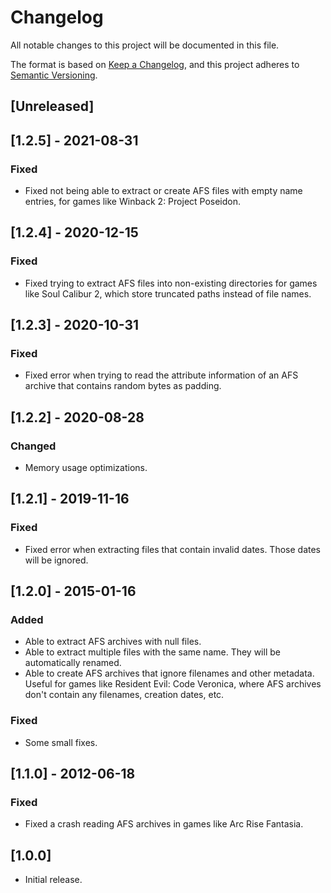 # Changelog
All notable changes to this project will be documented in this file.

The format is based on [Keep a Changelog](https://keepachangelog.com/en/1.0.0/),
and this project adheres to [Semantic Versioning](https://semver.org/spec/v2.0.0.html).

## [Unreleased]
## [1.2.5] - 2021-08-31
### Fixed
- Fixed not being able to extract or create AFS files with empty name entries, for games like Winback 2: Project Poseidon.

## [1.2.4] - 2020-12-15
### Fixed
- Fixed trying to extract AFS files into non-existing directories for games like Soul Calibur 2, which store truncated paths instead of file names.

## [1.2.3] - 2020-10-31
### Fixed
- Fixed error when trying to read the attribute information of an AFS archive that contains random bytes as padding.

## [1.2.2] - 2020-08-28
### Changed
- Memory usage optimizations.

## [1.2.1] - 2019-11-16
### Fixed
- Fixed error when extracting files that contain invalid dates. Those dates will be ignored.

## [1.2.0] - 2015-01-16
### Added
- Able to extract AFS archives with null files.
- Able to extract multiple files with the same name. They will be automatically renamed.
- Able to create AFS archives that ignore filenames and other metadata. Useful for games like Resident Evil: Code Veronica, where AFS archives don't contain any filenames, creation dates, etc.

### Fixed
- Some small fixes.

## [1.1.0] - 2012-06-18
### Fixed
- Fixed a crash reading AFS archives in games like Arc Rise Fantasia.

## [1.0.0]
- Initial release.